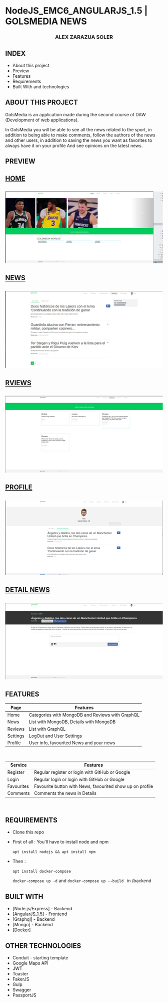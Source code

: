 # NodeJS_EMC6_ANGULARJS_1.5 | GOLSMEDIA NEWS 

<p align="center">

  <h3 align="center"><strong>ALEX ZARAZUA SOLER</strong></h3>

</p>

## INDEX

* About this project
* Preview 
* Features
* Requirements
* Built With and technologies

         
## ABOUT THIS PROJECT 

GolsMedia is an application made during the second course of DAW (Development of web applications).

In GolsMedia you will be able to see all the news related to the sport, in addition to being able to make comments, follow the authors of the news and other users, in addition to saving the news you want as favorites to always have it on your profile
And see opinions on the latest news.


## PREVIEW

  <a href="https://github.com/alexzarazuaa/golsmedia_Nodejs_ECMA6_angularjs1.5">
    <h2>HOME<h2>
    <img src="frontend/img/README_H.png" alt="home">
    <br>
    <h2>NEWS<h2>
    <img src="frontend/img/README.png" alt="newsList">
    <br>
    <h2>RVIEWS<h2>
    <img src="frontend/img/readme_R.png" alt="reviews">
    <br>
    <h2>PROFILE<h2>
    <img src="frontend/img/README_2.png" alt="profile">
    <br>
    <h2>DETAIL NEWS<h2>
    <img src="frontend/img/README_3.png" alt="details">

  </a>

  

## FEATURES


| Page | Features |
| - | - |
| Home | Categories with MongoDB and Reviews with GraphQL |
| News | List with MongoDB, Details with MongoDB |
| Reviews | List with GraphQL |
| Settings | LogOut and  User Settings |
| Profile | User info, favourited News and  your news |

<br>

| Service | Features |
| - | - |
| Register | Regular register or login with GitHub or Google |
| Login | Regular login or login with GitHub or Google |
| Favourites | Favourite button with News, favourited show up on profile  |
| Comments | Comments the news in Details |

<br>




## REQUIREMENTS
- Clone this repo
- First of all : You'll have to install node and npm 

  `apt install nodejs && apt install npm`
- Then :

    `apt install docker-compose`

   `docker-compose up -d` and `docker-compose up --build ` in /backend

## BUILT WITH

* [Node.js/Express] - Backend
* [AngularJS_1.5] - Frontend
* [Graphql] - Backend
* [Mongo] - Backend
* [Docker] 

## OTHER TECHNOLOGIES
 * Conduit - starting template
 * Google Maps API
 * JWT
 * Toaster
 * FakerJS
 * Gulp
 * Swagger
 * PassportJS


